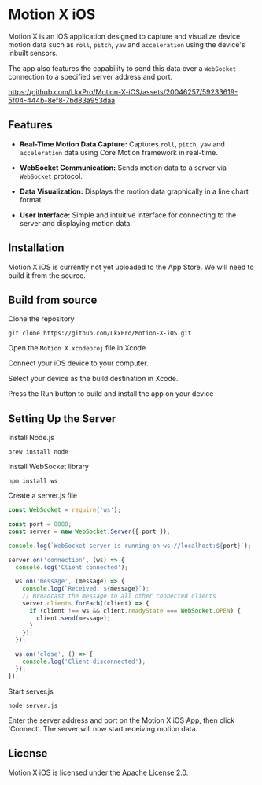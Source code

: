 # Motion X iOS

Motion X is an iOS application designed to capture and visualize device motion data such as `roll`, `pitch`, `yaw` and `acceleration` using the device's inbuilt sensors. 

The app also features the capability to send this data over a `WebSocket` connection to a specified server address and port.

https://github.com/LkxPro/Motion-X-iOS/assets/20046257/59233619-5f04-444b-8ef8-7bd83a953daa

## Features
- **Real-Time Motion Data Capture:** Captures `roll`, `pitch`, `yaw` and `acceleration` data using Core Motion
 framework in real-time.

- **WebSocket Communication:** Sends motion data to a server via `WebSocket` protocol.

- **Data Visualization:** Displays the motion data graphically in a line chart format.

- **User Interface:** Simple and intuitive interface for connecting to the server and displaying motion data.

## Installation
Motion X iOS is currently not yet uploaded to the App Store. We will need to build it from the source.

## Build from source
Clone the repository

    git clone https://github.com/LkxPro/Motion-X-iOS.git

Open the `Motion X.xcodeproj` file in Xcode.

Connect your iOS device to your computer.

Select your device as the build destination in Xcode.

Press the Run button to build and install the app on your device

## Setting Up the Server
Install Node.js

    brew install node

Install WebSocket library

    npm install ws

Create a server.js file


```js
const WebSocket = require('ws');

const port = 8080;
const server = new WebSocket.Server({ port });

console.log(`WebSocket server is running on ws://localhost:${port}`);

server.on('connection', (ws) => {
  console.log('Client connected');

  ws.on('message', (message) => {
    console.log(`Received: ${message}`);
    // Broadcast the message to all other connected clients
    server.clients.forEach((client) => {
      if (client !== ws && client.readyState === WebSocket.OPEN) {
        client.send(message);
      }
    });
  });

  ws.on('close', () => {
    console.log('Client disconnected');
  });
});

```

Start server.js

    node server.js

Enter the server address and port on the Motion X iOS App, then click 'Connect'. The server will now start receiving motion data.

## License
Motion X iOS is licensed under the [Apache License 2.0](LICENSE).
